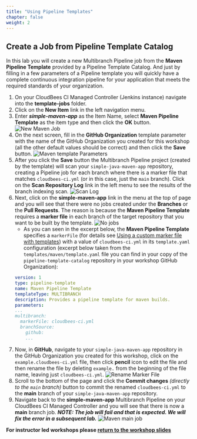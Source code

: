 ```yaml
---
title: "Using Pipeline Templates"
chapter: false
weight: 2
---
```


## Create a Job from Pipeline Template Catalog
In this lab you will create a new Multibranch Pipeline job from the **Maven Pipeline Template** provided by a Pipeline Template Catalog. And just by filling in a few parameters of a Pipeline template you will quickly have a complete continuous integration pipeline for your application that meets the required standards of your organization.

1. On your CloudBees CI Managed Controller (Jenkins instance) navigate into the **template-jobs** folder.
2. Click on the **New Item** link in the left navigation menu.
3. Enter ***simple-maven-app*** as the Item Name, select **Maven Pipeline Template** as the item type and then click the **OK** button. ![New Maven Job](create-maven-job.png?width=60pc)
4. On the next screen, fill in the **GitHub Organization** template parameter with the name of the GitHub Organization you created for this workshop (all the other default values should be correct) and then click the **Save** button. ![Maven template Parameters](maven-template-params.png?width=50pc)
5. After you click the **Save** button the Multibranch Pipeline project (created by the template) will scan your `simple-java-maven-app` repository, creating a Pipeline job for each branch where there is a marker file that matches `cloudbees-ci.yml` (or in this case, just the `main` branch). Click on the **Scan Repository Log** link in the left menu to see the results of the branch indexing scan. ![Scan Log](maven-template-scan-log.png?width=50pc) 
6. Next, click on the **simple-maven-app** link in the menu at the top of page and you will see that there were no jobs created under the **Branches** or the **Pull Requests**. The reason is because the **Maven Pipeline Template** requires a **marker file** in each branch of the target repository that you want to be built by the template. ![No jobs](no-jobs.png?width=50pc) 
   - As you can seen in the excerpt below, the **Maven Pipeline Template** specifies a `markerFile` (for details see [Using a custom marker file with templates](https://docs.cloudbees.com/docs/admin-resources/latest/pipeline-templates-user-guide/managing-multibranch-pipeline-options#_using_a_custom_marker_file_with_templates)) with a value of `cloudbees-ci.yml` in its `template.yaml` configuration (excerpt below taken from the `templates/maven/template.yaml` file you can find in your copy of the `pipeline-template-catalog` repository in your workshop GitHub Organization):
   ```yaml
   version: 1
   type: pipeline-template
   name: Maven Pipeline Template
   templateType: MULTIBRANCH
   description: Provides a pipeline template for maven builds.
   parameters:
   ...
   multibranch:
     markerFile: cloudbees-ci.yml 
     branchSource:
       github:
       ...
   ```
7. Now, in **GitHub**, navigate to your `simple-java-maven-app` repository in the GitHub Organization you created for this workshop, click on the `example.cloudbees-ci.yml` file, then click **pencil** icon to edit the file and then rename the file by deleting `example.` from the beginning of the file name, leaving just `cloudbees-ci.yml`. ![Rename Marker File](rename-marker-file.png?width=50pc)
8. Scroll to the bottom of the page and click the **Commit changes** *(directly to the `main` branch)* button to commit the renamed `cloudbees-ci.yml` to the **main** branch of your `simple-java-maven-app` repository. 
9.  Navigate back to the **simple-maven-app** Multibranch Pipeline on your CloudBees CI Managed Controller and you will see that there is now a **main** branch job. ***NOTE: The job will fail and that is expected. We will fix the error in a subsequent lab.*** ![Maven main job](maven-main-job.png?width=50pc)

**For instructor led workshops please <a href="https://cloudbees-days.github.io/cloudbees-field-workshops/cloudbees-ci/#casc-dev-title">return to the workshop slides</a>**
